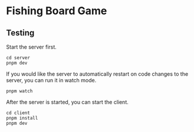 # Fishing Board Game

## Testing

Start the server first.

    cd server
    pnpm dev

If you would like the server to automatically restart on code changes to the
server, you can run it in watch mode.

    pnpm watch

After the server is started, you can start the client.

    cd client
    pnpm install
    pnpm dev
